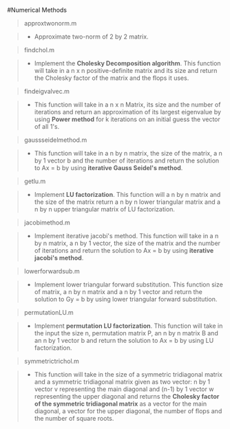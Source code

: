 #Numerical Methods
> approxtwonorm.m

> - Approximate two-norm of 2 by 2 matrix. 

> findchol.m

> - Implement the **Cholesky Decomposition algorithm**. This function will take in a n x n positive-definite matrix and its size and return the Cholesky factor of the matrix and the flops it uses.

> findeigvalvec.m

> - This function will take in a n x n Matrix, its size and the number of iterations and return an approximation of its largest eigenvalue by using **Power method** for k iterations on an initial guess the vector of all 1's.

> gaussseidelmethod.m

> - This function will take in a n by n matrix, the size of the matrix, a n by 1 vector b and the number of iterations and return the solution to Ax = b by using **iterative Gauss Seidel's method**.

> getlu.m

> - Implement **LU factorization**. This function will a n by n matrix and the size of the matrix return a n by n lower triangular matrix and a n by n upper triangular matrix of LU factorization.

> jacobimethod.m

> - Implement iterative jacobi's method. This function will take in  a n by n matrix, a n by 1 vector, the size of the matrix and the number of iterations and return the solution to Ax = b by using **iterative jacobi's method**.

> lowerforwardsub.m

> - Implement lower triangular forward substitution. This function  size of matrix, a n by n matrix and a n by 1 vector and return the solution to Gy = b by using lower triangular forward substitution. 

> permutationLU.m

> - Implement **permutation LU factorization**. This function will take in the input the size n, permutation matrix P, an n by n matrix B and an n by 1 vector b and return the solution to Ax = b by using LU factorization.
 
> symmetrictrichol.m

> -  This function will take in the size of a symmetric tridiagonal matrix and a symmetric tridiagonal matrix given as two vector: n by 1 vector v representing the main diagonal and (n-1) by 1 vector w representing the upper diagonal and returns the **Cholesky factor of the symmetric tridiagonal matrix** as a vector for the main diagonal, a vector for the upper diagonal, the number of flops and the number of square roots.

